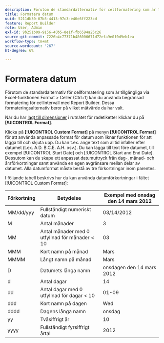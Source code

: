 ```yaml
---
description: Förutom de standardalternativ för cellformatering som är tillgängliga via Excel-funktionen Format > Celler (Ctrl+1) kan du använda begränsad formatering för cellintervall med Report Builder. Dessa formateringsalternativ beror på vilket mätvärde du har valt.
title: Formatera datum
uuid: 5211db30-07b3-4413-97c3-e40e6ff223cd
feature: Report Builder
role: User, Admin
exl-id: 9b251b09-9156-40b5-8e1f-fb6594a25c26
source-git-commit: 7226b4c77371b486006671d72efa9e0f0d9eb1ea
workflow-type: tm+mt
source-wordcount: '267'
ht-degree: 6%

---
```


# Formatera datum

Förutom de standardalternativ för cellformatering som är tillgängliga via Excel-funktionen Format > Celler (Ctrl+1) kan du använda begränsad formatering för cellintervall med Report Builder. Dessa formateringsalternativ beror på vilket mätvärde du har valt.

När du har [lagt till dimensioner](/help/analyze/report-builder/layout/c-metrics-dimensions/t-add-metrics-and-dimensions.md) i rutnätet för radetiketter klickar du på **[!UICONTROL Format]**.

Klicka på **[!UICONTROL Custom Format]** på menyn **[!UICONTROL Format]** för att använda anpassade format för datum som liknar funktionen för att lägga till och skjuta upp. Du kan t.ex. ange text som alltid infaller efter datumet (t.ex. A.D. B.C.E. A.H. osv.). Du kan lägga till text före datumet, till exempel [!UICONTROL Start Date] och [!UICONTROL Start and End Date]. Dessutom kan du skapa ett anpassat datumuttryck från dag-, månad- och årsförkortningar samt använda en egen avgränsare mellan delar av datumet. Alla datumformat måste bestå av tre förkortningar inom parentes.

I följande tabell beskrivs hur du kan använda datumförkortningar i fältet [!UICONTROL Custom Format]:

| Förkortning | Betydelse | Exempel   med onsdag den 14 mars 2012 |
|--- |--- |--- |
| MM/dd/yyy | Fullständigt numeriskt datum | 03/14/2012 |
| M | Antal månader | 3 |
| MM | Antal månader med 0 utfyllnad för månader &lt; 10 | 03 |
| MMM | Kort namn på månad | Mars |
| MMMM | Långt namn på månad | Mars |
| D | Datumets långa namn | onsdagen den 14 mars 2012 |
| d | Antal dagar | 14 |
| dd | Antal dagar med 0 utfyllnad för dagar &lt; 10 | 01-09 |
| ddd | Kort namn på dagen | Wed |
| dddd | Dagens långa namn | onsdag |
| yy | Tvåsiffrigt år | 10 |
| yyyy | Fullständigt fyrsiffrigt årtal | 2012 |
